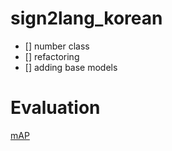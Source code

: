 # sign2lang_korean
- [] number class
- [] refactoring
- [] adding base models

# Evaluation
[mAP](https://github.com/Cartucho/mAP)


